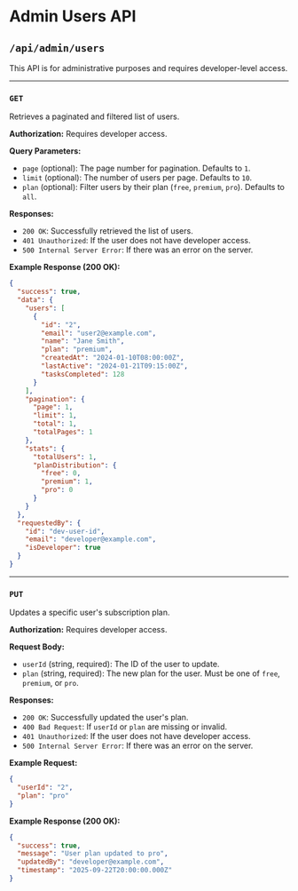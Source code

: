 # Admin Users API

## `/api/admin/users`

This API is for administrative purposes and requires developer-level access.

---

### `GET`

Retrieves a paginated and filtered list of users.

**Authorization:**
Requires developer access.

**Query Parameters:**

-   `page` (optional): The page number for pagination. Defaults to `1`. 
-   `limit` (optional): The number of users per page. Defaults to `10`.
-   `plan` (optional): Filter users by their plan (`free`, `premium`, `pro`). Defaults to `all`.

**Responses:**

-   `200 OK`: Successfully retrieved the list of users.
-   `401 Unauthorized`: If the user does not have developer access.
-   `500 Internal Server Error`: If there was an error on the server.

**Example Response (200 OK):**
```json
{
  "success": true,
  "data": {
    "users": [
      {
        "id": "2",
        "email": "user2@example.com",
        "name": "Jane Smith",
        "plan": "premium",
        "createdAt": "2024-01-10T08:00:00Z",
        "lastActive": "2024-01-21T09:15:00Z",
        "tasksCompleted": 128
      }
    ],
    "pagination": {
      "page": 1,
      "limit": 1,
      "total": 1,
      "totalPages": 1
    },
    "stats": {
      "totalUsers": 1,
      "planDistribution": {
        "free": 0,
        "premium": 1,
        "pro": 0
      }
    }
  },
  "requestedBy": {
    "id": "dev-user-id",
    "email": "developer@example.com",
    "isDeveloper": true
  }
}
```

---

### `PUT`

Updates a specific user's subscription plan.

**Authorization:**
Requires developer access.

**Request Body:**

-   `userId` (string, required): The ID of the user to update.
-   `plan` (string, required): The new plan for the user. Must be one of `free`, `premium`, or `pro`.

**Responses:**

-   `200 OK`: Successfully updated the user's plan.
-   `400 Bad Request`: If `userId` or `plan` are missing or invalid.
-   `401 Unauthorized`: If the user does not have developer access.
-   `500 Internal Server Error`: If there was an error on the server.

**Example Request:**
```json
{
  "userId": "2",
  "plan": "pro"
}
```

**Example Response (200 OK):**
```json
{
  "success": true,
  "message": "User plan updated to pro",
  "updatedBy": "developer@example.com",
  "timestamp": "2025-09-22T20:00:00.000Z"
}
```
